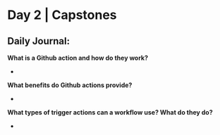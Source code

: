 # Day 2 | Capstones

## Daily Journal:

**What is a Github action and how do they work?**

+ 

**What benefits do Github actions provide?**

+ 

**What types of trigger actions can a workflow use? What do they do?**

+ 